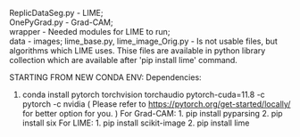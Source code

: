 
ReplicDataSeg.py - LIME;  
OnePyGrad.py - Grad-CAM;  
wrapper - Needed modules for LIME to run;  
data - images;
lime_base.py, lime_image_Orig.py - Is not usable files, but algorithms which LIME uses.
					Thise files are available in python library collection which are
					available after 'pip install lime' command. 


STARTING FROM NEW CONDA ENV:
Dependencies:
  1. conda install pytorch torchvision torchaudio pytorch-cuda=11.8 -c pytorch -c nvidia
	( Please refer to https://pytorch.org/get-started/locally/ for better option for you. )
  For Grad-CAM:
    1. pip install pyparsing
    2. pip install six
  For LIME:
    1. pip install scikit-image
    2. pip install lime

